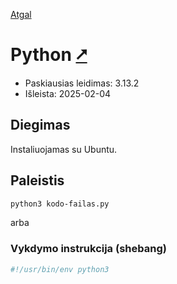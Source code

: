 [Atgal](./readme.md)

# Python [&#x2B67;](https://www.python.org/)

* Paskiausias leidimas: 3.13.2
* Išleista: 2025-02-04

## Diegimas

Instaliuojamas su Ubuntu.

## Paleistis

```bash
python3 kodo-failas.py
```

arba

### Vykdymo instrukcija (shebang)

```bash
#!/usr/bin/env python3
```
